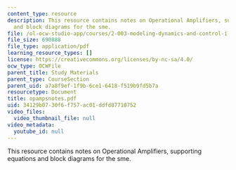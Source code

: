 ```yaml
---
content_type: resource
description: This resource contains notes on Operational Amplifiers, supporting equations
  and block diagrams for the sme.
file: /ol-ocw-studio-app/courses/2-003-modeling-dynamics-and-control-i-spring-2005/34129b0730f6f757ac01ddfd07710752_opampsnotes.pdf
file_size: 690888
file_type: application/pdf
learning_resource_types: []
license: https://creativecommons.org/licenses/by-nc-sa/4.0/
ocw_type: OCWFile
parent_title: Study Materials
parent_type: CourseSection
parent_uid: a7a8f9ef-1f9b-6ce1-6418-f519b9fd5b7a
resourcetype: Document
title: opampsnotes.pdf
uid: 34129b07-30f6-f757-ac01-ddfd07710752
video_files:
  video_thumbnail_file: null
video_metadata:
  youtube_id: null
---
```

This resource contains notes on Operational Amplifiers, supporting equations and block diagrams for the sme.